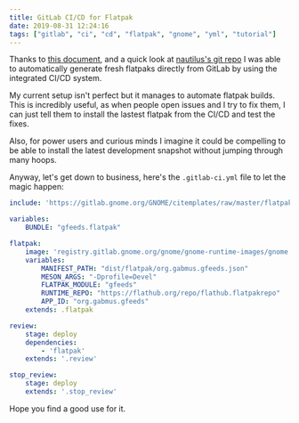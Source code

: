 ```yaml
---
title: GitLab CI/CD for Flatpak
date: 2019-08-31 12:24:16
tags: ["gitlab", "ci", "cd", "flatpak", "gnome", "yml", "tutorial"]
---
```


Thanks to [this document](https://gitlab.gnome.org/GNOME/Initiatives/wikis/DevOps-with-Flatpak), and a quick look at [nautilus's git repo](https://gitlab.gnome.org/GNOME/nautilus/tree/master) I was able to automatically generate fresh flatpaks directly from GitLab by using the integrated CI/CD system.

My current setup isn't perfect but it manages to automate flatpak builds. This is incredibly useful, as when people open issues and I try to fix them, I can just tell them to install the lastest flatpak from the CI/CD and test the fixes.

Also, for power users and curious minds I imagine it could be compelling to be able to install the latest development snapshot without jumping through many hoops.

Anyway, let's get down to business, here's the `.gitlab-ci.yml` file to let the magic happen:

```yaml
include: 'https://gitlab.gnome.org/GNOME/citemplates/raw/master/flatpak/flatpak_ci_initiative.yml'

variables:
    BUNDLE: "gfeeds.flatpak"

flatpak:
    image: 'registry.gitlab.gnome.org/gnome/gnome-runtime-images/gnome:3.32'
    variables:
        MANIFEST_PATH: "dist/flatpak/org.gabmus.gfeeds.json"
        MESON_ARGS: "-Dprofile=Devel"
        FLATPAK_MODULE: "gfeeds"
        RUNTIME_REPO: "https://flathub.org/repo/flathub.flatpakrepo"
        APP_ID: "org.gabmus.gfeeds"
    extends: .flatpak

review:
    stage: deploy
    dependencies:
        - 'flatpak'
    extends: '.review'

stop_review:
    stage: deploy
    extends: '.stop_review'
```

Hope you find a good use for it.
